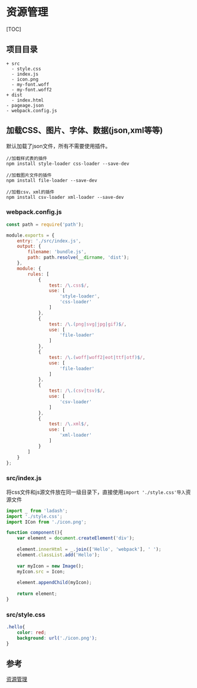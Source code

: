 # 资源管理

[TOC]

## 项目目录
``` dictory
+ src
  - style.css
  - index.js
  - icon.png
  - my-font.woff
  - my-font.woff2
+ dist
  - index.html
- pageage.json
- webpack.config.js
```

## 加载CSS、图片、字体、数据(json,xml等等)

默认加载了json文件，所有不需要使用插件。

``` npm
//加载样式表的插件
npm install style-loader css-loader --save-dev

//加载图片文件的插件
npm install file-loader --save-dev

//加载csv，xml的插件
npm install csv-loader xml-loader --save-dev
```

### webpack.config.js
``` javascript
const path = require('path');

module.exports = {
	entry: './src/index.js',
    output: {
        filename: 'bundle.js',
        path: path.resolve(__dirname, 'dist');
    },
    module: {
        rules: [
            {
            	test: /\.css$/,
            	use: [
                	'style-loader',
                	'css-loader'
            	]    
        	},
            {
            	test: /\.(png|svg|jpg|gif)$/,
                use: [
                	'file-loader'
                ]
            },
            {
                test: /\.(woff|woff2|eot|ttf|otf)$/,
                use: [
                	'file-loader'
                ]
            },
            {
                test: /\.(csv|tsv)$/,
                use: [
                    'csv-loader'
                ]
            },
            {
                test: /\.xml$/,
                use: [
                    'xml-loader'
                ]
            }
        ]
    }
};
```

### src/index.js

将css文件和js源文件放在同一级目录下，直接使用`import './style.css'导入`资源文件

``` javascript
import _ from 'ladash';
import './style.css';
import ICon from './icon.png';

function component(){
    var element = document.createElement('div');
    
    element.innerHtml = _.join(['Hello', 'webpack'], ' ');
    element.classList.add('Hello');
    
    var myIcon = new Image();
    myIcon.src = Icon;
    
    element.appendChild(myIcon);
    
    return element;
} 
```

### src/style.css
``` css
.hello{
    color: red;
    background: url('./icon.png');
}
```

## 参考

[资源管理](https://www.webpackjs.com/guides/asset-management/)

